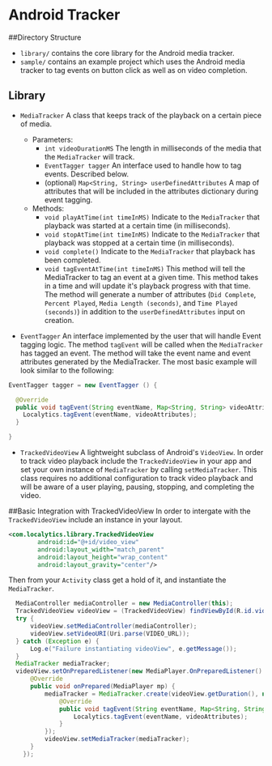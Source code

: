 # Android Tracker

##Directory Structure

* `library/` contains the core library for the Android media tracker.
* `sample/` contains an example project which uses the Android media tracker to tag events on button click as well as on video completion.

## Library

* `MediaTracker` A class that keeps track of the playback on a certain piece of media.
  * Parameters:
    * `int videoDurationMS` The length in milliseconds of the media that the `MediaTracker` will track.
    * `EventTagger tagger` An interface used to handle how to tag events.  Described below.
    * (optional) `Map<String, String> userDefinedAttributes` A map of attributes that will be included in the attributes dictionary during event tagging.
  * Methods:
    * `void playAtTime(int timeInMS)` Indicate to the `MediaTracker` that playback was started at a certain time (in milliseconds).
    * `void stopAtTime(int timeInMS)` Indicate to the `MediaTracker` that playback was stopped at a certain time (in milliseconds).
    * `void complete()` Indicate to the `MediaTracker` that playback has been completed.
    * `void tagEventAtTime(int timeInMS)` This method will tell the MediaTracker to tag an event at a given time.  This method takes in a time and will update it's playback progress with that time. The method will generate a number of attributes (`Did Complete`, `Percent Played`, `Media Length (seconds)`, and `Time Played (seconds)`) in addition to the `userDefinedAttributes` input on creation.

* `EventTagger` An interface implemented by the user that will handle Event tagging logic.  The method `tagEvent` will be called when the `MediaTracker` has tagged an event.  The method will take the event name and event attributes generated by the MediaTracker. The most basic example will look similar to the following:

```java
EventTagger tagger = new EventTagger () {

  @Override
  public void tagEvent(String eventName, Map<String, String> videoAttributes) {
    Localytics.tagEvent(eventName, videoAttributes);
  }

}
```

* `TrackedVideoView` A lightweight subclass of Android's `VideoView`.  In order to track video playback include the `TrackedVideoView` in your app and set your own instance of `MediaTracker` by calling `setMediaTracker`. This class requires no additional configuration to track video playback and will be aware of a user playing, pausing, stopping, and completing the video.

##Basic Integration with TrackedVideoView
In order to intergate with the `TrackedVideoView` include an instance in your layout.

```xml
<com.localytics.library.TrackedVideoView
        android:id="@+id/video_view"
        android:layout_width="match_parent"
        android:layout_height="wrap_content"
        android:layout_gravity="center"/>
```

Then from your `Activity` class get a hold of it, and instantiate the `MediaTracker`.

```java
  MediaController mediaController = new MediaController(this);
  TrackedVideoView videoView = (TrackedVideoView) findViewById(R.id.video_view);
  try {
      videoView.setMediaController(mediaController);
      videoView.setVideoURI(Uri.parse(VIDEO_URL));
  } catch (Exception e) {
      Log.e("Failure instantiating videoView", e.getMessage());
  }
  MediaTracker mediaTracker;
  videoView.setOnPreparedListener(new MediaPlayer.OnPreparedListener() {
      @Override
      public void onPrepared(MediaPlayer mp) {
          mediaTracker = MediaTracker.create(videoView.getDuration(), new EventTagger() {
              @Override
              public void tagEvent(String eventName, Map<String, String> videoAttributes) {
                  Localytics.tagEvent(eventName, videoAttributes);
              }
          });
          videoView.setMediaTracker(mediaTracker);
      }
    });
```
